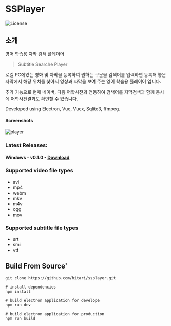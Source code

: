 # SSPlayer
![License](http://img.shields.io/badge/License-MIT-green.svg?style=flat)


## 소개
영어 학습용 자막 검색 플레이어
>Subtitle Searche Player

로컬 PC에있는 영화 및 자막을 등록하여 원하는 구문을 검색어를 입력하면 등록해 놓은 자막에서 해당 위치를 찾아서 영상과
자막을 보여 주는 영어 학습용 플레이어 입니다. 

추가 기능으로 현재 네이버, 다음 어학사전과 연동하여 검색어를 자막검색과 함께 동시에 어학사전결과도 확인할 수 있습니다.

Developed using Electron, Vue, Vuex, Sqlite3, ffmpeg.

#### Screenshots
![player](https://i.imgur.com/joTpSgU.jpg)


### Latest Releases:

#### Windows - v0.1.0 - [Download](https://github.com/hitari/ssplayer/releases/download/0.1.0/ssplayer.Setup.0.1.0.exe)


### Supported video file types
- avi
- mp4
- webm
- mkv
- m4v
- ogg
- mov

### Supported subtitle file types
- srt
- smi
- vtt

## Build From Source'
``` 
git clone https://github.com/hitari/ssplayer.git

# install dependencies
npm install

# build electron application for develope
npm run dev

# build electron application for production
npm run build

```